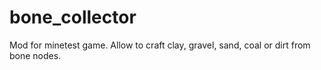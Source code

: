 # bone_collector
Mod for minetest game. Allow to craft clay, gravel, sand, coal or dirt from bone nodes.
